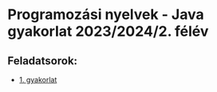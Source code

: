 
# Programozási nyelvek - Java gyakorlat 2023/2024/2. félév

## Feladatsorok:

* [1. gyakorlat](labs/01.md)

